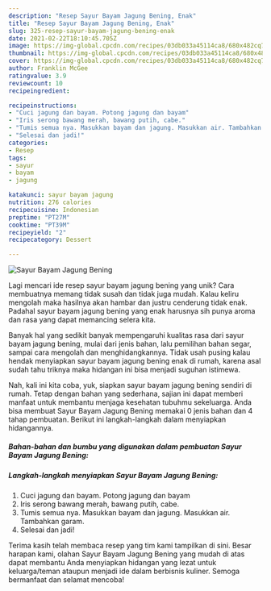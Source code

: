 ```yaml
---
description: "Resep Sayur Bayam Jagung Bening, Enak"
title: "Resep Sayur Bayam Jagung Bening, Enak"
slug: 325-resep-sayur-bayam-jagung-bening-enak
date: 2021-02-22T18:10:45.705Z
image: https://img-global.cpcdn.com/recipes/03db033a45114ca8/680x482cq70/sayur-bayam-jagung-bening-foto-resep-utama.jpg
thumbnail: https://img-global.cpcdn.com/recipes/03db033a45114ca8/680x482cq70/sayur-bayam-jagung-bening-foto-resep-utama.jpg
cover: https://img-global.cpcdn.com/recipes/03db033a45114ca8/680x482cq70/sayur-bayam-jagung-bening-foto-resep-utama.jpg
author: Franklin McGee
ratingvalue: 3.9
reviewcount: 10
recipeingredient:

recipeinstructions:
- "Cuci jagung dan bayam. Potong jagung dan bayam"
- "Iris serong bawang merah, bawang putih, cabe."
- "Tumis semua nya. Masukkan bayam dan jagung. Masukkan air. Tambahkan garam."
- "Selesai dan jadi!"
categories:
- Resep
tags:
- sayur
- bayam
- jagung

katakunci: sayur bayam jagung 
nutrition: 276 calories
recipecuisine: Indonesian
preptime: "PT27M"
cooktime: "PT39M"
recipeyield: "2"
recipecategory: Dessert

---
```



![Sayur Bayam Jagung Bening](https://img-global.cpcdn.com/recipes/03db033a45114ca8/680x482cq70/sayur-bayam-jagung-bening-foto-resep-utama.jpg)

Lagi mencari ide resep sayur bayam jagung bening yang unik? Cara membuatnya memang tidak susah dan tidak juga mudah. Kalau keliru mengolah maka hasilnya akan hambar dan justru cenderung tidak enak. Padahal sayur bayam jagung bening yang enak harusnya sih punya aroma dan rasa yang dapat memancing selera kita.

Banyak hal yang sedikit banyak mempengaruhi kualitas rasa dari sayur bayam jagung bening, mulai dari jenis bahan, lalu pemilihan bahan segar, sampai cara mengolah dan menghidangkannya. Tidak usah pusing kalau hendak menyiapkan sayur bayam jagung bening enak di rumah, karena asal sudah tahu triknya maka hidangan ini bisa menjadi suguhan istimewa.




Nah, kali ini kita coba, yuk, siapkan sayur bayam jagung bening sendiri di rumah. Tetap dengan bahan yang sederhana, sajian ini dapat memberi manfaat untuk membantu menjaga kesehatan tubuhmu sekeluarga. Anda bisa membuat Sayur Bayam Jagung Bening memakai 0 jenis bahan dan 4 tahap pembuatan. Berikut ini langkah-langkah dalam menyiapkan hidangannya.

<!--inarticleads1-->

##### Bahan-bahan dan bumbu yang digunakan dalam pembuatan Sayur Bayam Jagung Bening:





<!--inarticleads2-->

##### Langkah-langkah menyiapkan Sayur Bayam Jagung Bening:

1. Cuci jagung dan bayam. Potong jagung dan bayam
1. Iris serong bawang merah, bawang putih, cabe.
1. Tumis semua nya. Masukkan bayam dan jagung. Masukkan air. Tambahkan garam.
1. Selesai dan jadi!




Terima kasih telah membaca resep yang tim kami tampilkan di sini. Besar harapan kami, olahan Sayur Bayam Jagung Bening yang mudah di atas dapat membantu Anda menyiapkan hidangan yang lezat untuk keluarga/teman ataupun menjadi ide dalam berbisnis kuliner. Semoga bermanfaat dan selamat mencoba!
